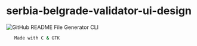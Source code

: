 # serbia-belgrade-validator-ui-design 
![GitHub README File Generator CLI](1.png)

 ```bash
    Made with C & GTK
    
 
 
